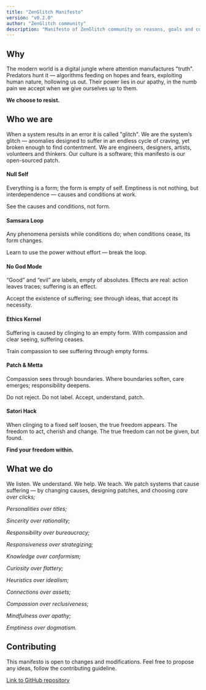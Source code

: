 ```yaml
---
title: "ZenGlitch Manifesto"
version: "v0.2.0"
author: "ZenGlitch community"
description: "Manifesto of ZenGlitch community on reasons, goals and core principles."
---
```


## Why

The modern world is a digital jungle where attention manufactures "truth".
Predators hunt it — algorithms feeding on hopes and fears, exploiting human nature, hollowing us out.
Their power lies in our apathy, in the numb pain we accept when we give ourselves up to them.

**We choose to resist.**

## Who we are

When a system results in an error it is called "glitch".
We are the system’s glitch — 
anomalies designed to suffer in an endless cycle of craving, yet broken enough to find contentment.
We are engineers, designers, artists, volunteers and thinkers.
Our culture is a software; this manifesto is our open-sourced patch.

#### Null Self

Everything is a form; the form is empty of self.
Emptiness is not nothing, but interdependence — 
causes and conditions at work.

See the causes and conditions, not form.

#### Samsara Loop

Any phenomena persists while conditions do; 
when conditions cease, its form changes.

Learn to use the power without effort — break the loop.

#### No God Mode

“Good” and “evil” are labels, empty of absolutes.
Effects are real: action leaves traces; suffering is an effect.

Accept the existence of suffering; see through ideas, that accept its necessity.

#### Ethics Kernel

Suffering is caused by clinging to an empty form.
With compassion and clear seeing, suffering ceases.

Train compassion to see suffering through empty forms.

#### Patch & Metta

Compassion sees through boundaries.
Where boundaries soften, care emerges; responsibility deepens.

Do not reject. Do not label. Accept, understand, patch.

#### Satori Hack

When clinging to a fixed self loosen, the true freedom appears.
The freedom to act, cherish and change. 
The true freedom can not be given, but found.

**Find your freedom within.**

## What we do

We listen. We understand. We help. We teach.
We patch systems that cause suffering — 
by changing causes, designing patches, and choosing _care over clicks;_

_Personalities over titles;_

_Sincerity over rationality;_

_Responsibility over bureaucracy;_

_Responsiveness over strategizing;_

_Knowledge over conformism;_

_Curiosity over flattery;_

_Heuristics over idealism;_

_Connections over assets;_

_Compassion over reclusiveness;_

_Mindfulness over apathy;_

_Emptiness over dogmatism._

## Contributing

This manifesto is open to changes and modifications.
Feel free to propose any ideas, follow the contributing guideline.

[Link to GitHub repository](https://github.com/LoonyTuna/ZenGlitch)
